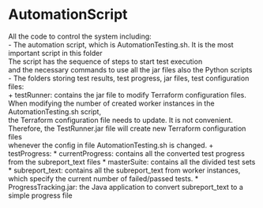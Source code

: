 # AutomationScript
All the code to control the system including:  
    - The automation script, which is AutomationTesting.sh. It is the most important script in this folder  
      The script has the sequence of steps to start test execution  
      and the necessary commands to use all the jar files  also the Python scripts
    - The folders storing test results, test progress, jar files, test configuration files:  
        + testRunner: contains the jar file to modify Terraform configuration files.  
                      When modifying the number of created worker instances in the AutomationTesting.sh script,  
                      the Terraform configuration file needs to update. It is not convenient.  
                      Therefore, the TestRunner.jar file will create new Terraform configuration files  
                      whenever the config in file AutomationTesting.sh is changed.
        + testProgress:
            * currentProgress: contains all the converted test progress from the subreport_text files
            * masterSuite: contains all the divided test sets
            * subreport_text: contains all the subreport_text from worker instances, which specify the current number of failed/passed tests.
            * ProgressTracking.jar: the Java application to convert subreport_text to a simple progress file